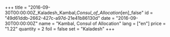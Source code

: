 +++
title = "2016-09-30T00:00:00Z_Kaladesh_Kambal,_Consul_of_Allocation_[en]_false"
id = "49d61ddb-2662-427c-a97d-21e41b86130d"
date = "2016-09-30T00:00:00Z"
name = "Kambal, Consul of Allocation"
lang = ["en"]
price = "1.22"
quantity = 2
foil = false
set = "Kaladesh"
+++
